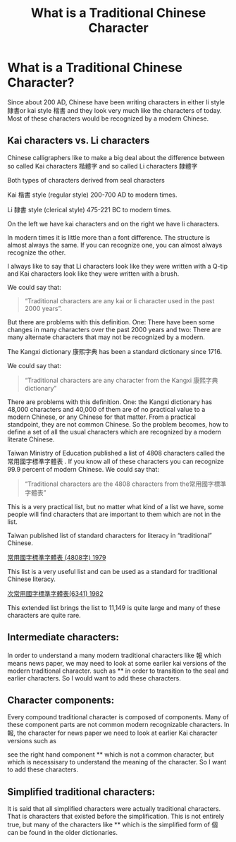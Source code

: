 ﻿---
layout: post
title: What is a Traditional Chinese Character
---

# What is a Traditional Chinese Character?

Since about 200 AD, Chinese have been writing characters in either li  style 隸書or kai style 楷書 and they look very much like the characters of today. Most of these characters would be recognized by a modern Chinese. 

## Kai characters vs. Li characters

Chinese calligraphers like to make a big deal about the difference between so called Kai characters 楷體字 and so called Li characters 隸體字 

Both types of characters derived from seal characters

Kai 楷書  style (regular style) 200-700 AD to modern times.

Li 隸書 style (clerical style) 475-221 BC to modern times.

On the left we have kai characters and on the right we have li characters. 

In modern times it is little more than a font difference. The structure is almost always the same. If you can recognize one, you can almost always recognize the other. 

I always like to say that Li characters look like they were written with a Q-tip and Kai characters look like they were written with a brush. 

We could say that: 

> “Traditional characters are any kai or li character used in the past 2000 years”.

But there are problems with this definition. One: There have been some changes in many characters over the past 2000 years and two: There are many alternate characters that may not be recognized by a modern. 

The Kangxi dictionary 康熙字典 has been a standard dictionary since 1716. 

We could say that: 

> “Traditional characters are any character from the Kangxi 康熙字典dictionary”

There are problems with this definition. One: the Kangxi dictionary has 48,000 characters and 40,000 of them are of no practical value to a modern Chinese, or any Chinese for that matter. From a practical standpoint, they are not common Chinese. So the problem becomes, how to define a set of all the usual characters which are recognized by a modern literate Chinese. 

Taiwan Ministry of Education published a list of 4808 characters called the常用國字標準字體表 . If you know all of these characters you can recognize 99.9 percent of modern Chinese. We could say that:

> “Traditional characters are the 4808 characters from the常用國字標準字體表”

This is a very practical list, but no matter what kind of a list we have, some people will find characters that are important to them which are not in the list. 

Taiwan published list of standard characters for literacy in “traditional” Chinese. 

[常用國字標準字體表 (4808字) 1979](https://github.com/cjkvi/cjkvi-tables/blob/master/zhangyong1979.txt)

This list is a very useful list and can be used as a standard for traditional Chinese literacy.

[次常用國字標準字體表(6341) 1982](https://github.com/cjkvi/cjkvi-tables/blob/master/cizhangyong1982.txt)

This extended list brings the list to 11,149 is quite large and many of these characters are quite rare.

## Intermediate characters:

In order to understand a many modern traditional characters like 報 which means news paper, we may need to look at some earlier kai versions of the modern traditional character.  such as ** in order to transition to the seal and earlier characters. So I would want to add these characters. 

## Character components:

Every compound traditional character is composed of components. Many of these component parts are not common modern recognizable characters. In 報, the character for news paper we need to look at earlier Kai character versions such as 

see the right hand component ** which is not a common character, but which is necessisary to understand the meaning of  the character. So I want to add these characters. 

## Simplified traditional characters: 

It is said that all simplified characters were actually traditional characters. That is characters that existed before the simplification. This is not entirely true, but many of the characters like ** which is the simplified form of 個 can be found in the older dictionaries. 
